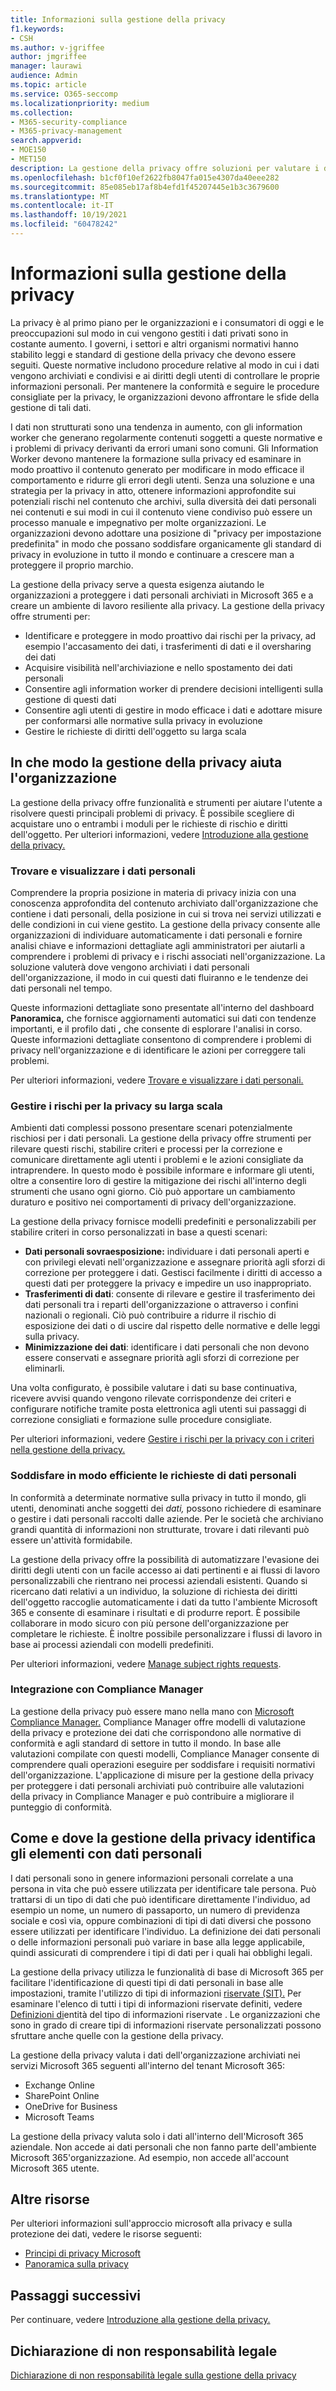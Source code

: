```yaml
---
title: Informazioni sulla gestione della privacy
f1.keywords:
- CSH
ms.author: v-jgriffee
author: jmgriffee
manager: laurawi
audience: Admin
ms.topic: article
ms.service: O365-seccomp
ms.localizationpriority: medium
ms.collection:
- M365-security-compliance
- M365-privacy-management
search.appverid:
- MOE150
- MET150
description: La gestione della privacy offre soluzioni per valutare i dati personali archiviati nell'organizzazione in Microsoft 365 e consente di identificare e correggere i rischi per la privacy.
ms.openlocfilehash: b1cf0f10ef2622fb8047fa015e4307da40eee282
ms.sourcegitcommit: 85e085eb17af8b4efd1f45207445e1b3c3679600
ms.translationtype: MT
ms.contentlocale: it-IT
ms.lasthandoff: 10/19/2021
ms.locfileid: "60478242"
---
```

# <a name="learn-about-privacy-management"></a>Informazioni sulla gestione della privacy

La privacy è al primo piano per le organizzazioni e i consumatori di oggi e le preoccupazioni sul modo in cui vengono gestiti i dati privati sono in costante aumento. I governi, i settori e altri organismi normativi hanno stabilito leggi e standard di gestione della privacy che devono essere seguiti. Queste normative includono procedure relative al modo in cui i dati vengono archiviati e condivisi e ai diritti degli utenti di controllare le proprie informazioni personali. Per mantenere la conformità e seguire le procedure consigliate per la privacy, le organizzazioni devono affrontare le sfide della gestione di tali dati.

I dati non strutturati sono una tendenza in aumento, con gli information worker che generano regolarmente contenuti soggetti a queste normative e i problemi di privacy derivanti da errori umani sono comuni. Gli Information Worker devono mantenere la formazione sulla privacy ed esaminare in modo proattivo il contenuto generato per modificare in modo efficace il comportamento e ridurre gli errori degli utenti. Senza una soluzione e una strategia per la privacy in atto, ottenere informazioni approfondite sui potenziali rischi nel contenuto che archivi, sulla diversità dei dati personali nei contenuti e sui modi in cui il contenuto viene condiviso può essere un processo manuale e impegnativo per molte organizzazioni. Le organizzazioni devono adottare una posizione di "privacy per impostazione predefinita" in modo che possano soddisfare organicamente gli standard di privacy in evoluzione in tutto il mondo e continuare a crescere man a proteggere il proprio marchio.

La gestione della privacy serve a questa esigenza aiutando le organizzazioni a proteggere i dati personali archiviati in Microsoft 365 e a creare un ambiente di lavoro resiliente alla privacy. La gestione della privacy offre strumenti per:

- Identificare e proteggere in modo proattivo dai rischi per la privacy, ad esempio l'accasamento dei dati, i trasferimenti di dati e il oversharing dei dati
- Acquisire visibilità nell'archiviazione e nello spostamento dei dati personali
- Consentire agli information worker di prendere decisioni intelligenti sulla gestione di questi dati
- Consentire agli utenti di gestire in modo efficace i dati e adottare misure per conformarsi alle normative sulla privacy in evoluzione
- Gestire le richieste di diritti dell'oggetto su larga scala

## <a name="how-privacy-management-helps-your-organization"></a>In che modo la gestione della privacy aiuta l'organizzazione

La gestione della privacy offre funzionalità e strumenti per aiutare l'utente a risolvere questi principali problemi di privacy. È possibile scegliere di acquistare uno o entrambi i moduli per le richieste di rischio e diritti dell'oggetto. Per ulteriori informazioni, vedere [Introduzione alla gestione della privacy.](privacy-management-setup.md)

### <a name="find-and-visualize-personal-data"></a>Trovare e visualizzare i dati personali

Comprendere la propria posizione in materia di privacy inizia con una conoscenza approfondita del contenuto archiviato dall'organizzazione che contiene i dati personali, della posizione in cui si trova nei servizi utilizzati e delle condizioni in cui viene gestito. La gestione della privacy consente alle organizzazioni di individuare automaticamente i dati personali e fornire analisi chiave e informazioni dettagliate agli amministratori per aiutarli a comprendere i problemi di privacy e i rischi associati nell'organizzazione. La soluzione valuterà dove vengono archiviati i dati personali dell'organizzazione, il modo in cui questi dati fluiranno e le tendenze dei dati personali nel tempo.

Queste informazioni dettagliate sono presentate all'interno del dashboard **Panoramica,** che fornisce aggiornamenti automatici sui dati con tendenze importanti, e il profilo dati **,** che consente di esplorare l'analisi in corso. Queste informazioni dettagliate consentono di comprendere i problemi di privacy nell'organizzazione e di identificare le azioni per correggere tali problemi.

Per ulteriori informazioni, vedere [Trovare e visualizzare i dati personali.](privacy-management-data-profile.md)

### <a name="manage-privacy-risks-at-scale"></a>Gestire i rischi per la privacy su larga scala

Ambienti dati complessi possono presentare scenari potenzialmente rischiosi per i dati personali. La gestione della privacy offre strumenti per rilevare questi rischi, stabilire criteri e processi per la correzione e comunicare direttamente agli utenti i problemi e le azioni consigliate da intraprendere. In questo modo è possibile informare e informare gli utenti, oltre a consentire loro di gestire la mitigazione dei rischi all'interno degli strumenti che usano ogni giorno. Ciò può apportare un cambiamento duraturo e positivo nei comportamenti di privacy dell'organizzazione.

La gestione della privacy fornisce modelli predefiniti e personalizzabili per stabilire criteri in corso personalizzati in base a questi scenari:

- **Dati personali sovraesposizione:** individuare i dati personali aperti e con privilegi elevati nell'organizzazione e assegnare priorità agli sforzi di correzione per proteggere i dati. Gestisci facilmente i diritti di accesso a questi dati per proteggere la privacy e impedire un uso inappropriato.
- **Trasferimenti di dati**: consente di rilevare e gestire il trasferimento dei dati personali tra i reparti dell'organizzazione o attraverso i confini nazionali o regionali. Ciò può contribuire a ridurre il rischio di esposizione dei dati o di uscire dal rispetto delle normative e delle leggi sulla privacy.
- **Minimizzazione dei dati**: identificare i dati personali che non devono essere conservati e assegnare priorità agli sforzi di correzione per eliminarli.

Una volta configurato, è possibile valutare i dati su base continuativa, ricevere avvisi quando vengono rilevate corrispondenze dei criteri e configurare notifiche tramite posta elettronica agli utenti sui passaggi di correzione consigliati e formazione sulle procedure consigliate.

Per ulteriori informazioni, vedere [Gestire i rischi per la privacy con i criteri nella gestione della privacy.](privacy-management-policies.md)

### <a name="efficiently-fulfill-personal-data-requests"></a>Soddisfare in modo efficiente le richieste di dati personali

In conformità a determinate normative sulla privacy in tutto il mondo, gli utenti, denominati anche soggetti dei *dati,* possono richiedere di esaminare o gestire i dati personali raccolti dalle aziende. Per le società che archiviano grandi quantità di informazioni non strutturate, trovare i dati rilevanti può essere un'attività formidabile.

La gestione della privacy offre la possibilità di automatizzare l'evasione dei diritti degli utenti con un facile accesso ai dati pertinenti e ai flussi di lavoro personalizzabili che rientrano nei processi aziendali esistenti. Quando si ricercano dati relativi a un individuo, la soluzione di richiesta dei diritti dell'oggetto raccoglie automaticamente i dati da tutto l'ambiente Microsoft 365 e consente di esaminare i risultati e di produrre report. È possibile collaborare in modo sicuro con più persone dell'organizzazione per completare le richieste. È inoltre possibile personalizzare i flussi di lavoro in base ai processi aziendali con modelli predefiniti.

Per ulteriori informazioni, vedere [Manage subject rights requests](privacy-management-subject-rights-requests.md).

### <a name="integrate-with-compliance-manager"></a>Integrazione con Compliance Manager

La gestione della privacy può essere mano nella mano con [Microsoft Compliance Manager.](/microsoft-365/compliance/compliance-manager) Compliance Manager offre modelli di valutazione della privacy e protezione dei dati che corrispondono alle normative di conformità e agli standard di settore in tutto il mondo. In base alle valutazioni compilate con questi modelli, Compliance Manager consente di comprendere quali operazioni eseguire per soddisfare i requisiti normativi dell'organizzazione. L'applicazione di misure per la gestione della privacy per proteggere i dati personali archiviati può contribuire alle valutazioni della privacy in Compliance Manager e può contribuire a migliorare il punteggio di conformità.

## <a name="how-and-where-privacy-management-identifies-items-with-personal-data"></a>Come e dove la gestione della privacy identifica gli elementi con dati personali

I dati personali sono in genere informazioni personali correlate a una persona in vita che può essere utilizzata per identificare tale persona. Può trattarsi di un tipo di dati che può identificare direttamente l'individuo, ad esempio un nome, un numero di passaporto, un numero di previdenza sociale e così via, oppure combinazioni di tipi di dati diversi che possono essere utilizzati per identificare l'individuo. La definizione dei dati personali o delle informazioni personali può variare in base alla legge applicabile, quindi assicurati di comprendere i tipi di dati per i quali hai obblighi legali.

La gestione della privacy utilizza le funzionalità di base di Microsoft 365 per facilitare l'identificazione di questi tipi di dati personali in base alle impostazioni, tramite l'utilizzo di tipi di informazioni [riservate (SIT).](/microsoft-365/compliance/sensitive-information-type-learn-about) Per esaminare l'elenco di tutti i tipi di informazioni riservate definiti, vedere [Definizioni di](/microsoft-365/compliance/sensitive-information-type-entity-definitions)entità del tipo di informazioni riservate . Le organizzazioni che sono in grado di creare tipi di informazioni riservate personalizzati possono sfruttare anche quelle con la gestione della privacy.

La gestione della privacy valuta i dati dell'organizzazione archiviati nei servizi Microsoft 365 seguenti all'interno del tenant Microsoft 365:

- Exchange Online
- SharePoint Online
- OneDrive for Business
- Microsoft Teams

La gestione della privacy valuta solo i dati all'interno dell'Microsoft 365 aziendale. Non accede ai dati personali che non fanno parte dell'ambiente Microsoft 365'organizzazione. Ad esempio, non accede all'account Microsoft 365 utente.

## <a name="more-resources"></a>Altre risorse

Per ulteriori informazioni sull'approccio microsoft alla privacy e sulla protezione dei dati, vedere le risorse seguenti:

- [Principi di privacy Microsoft](https://www.microsoft.com/en-us/trust-center/privacy)
- [Panoramica sulla privacy](/compliance/assurance/assurance-privacy)

## <a name="next-steps"></a>Passaggi successivi

Per continuare, vedere [Introduzione alla gestione della privacy.](privacy-management-setup.md)

## <a name="legal-disclaimer"></a>Dichiarazione di non responsabilità legale

[Dichiarazione di non responsabilità legale sulla gestione della privacy](privacy-management-disclaimer.md)
